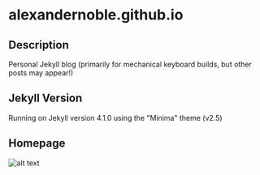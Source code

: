 ﻿# alexandernoble.github.io
 
## Description
 Personal Jekyll blog (primarily for mechanical keyboard builds, but other posts may appear!)
 
## Jekyll Version 
Running on Jekyll version 4.1.0 using the "Minima" theme (v2.5)

## Homepage
![alt text](https://i.imgur.com/HTzRDli.png "Homepage screenshot")
